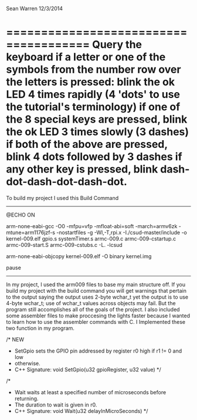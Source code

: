Sean Warren
12/3/2014

======================================
Query the keyboard
if a letter or one of the symbols from the number row over the letters is pressed: blink the ok LED 4 times rapidly (4 'dots' to use the tutorial's terminology)
if one of the 8 special keys are pressed, blink the ok LED 3 times slowly (3 dashes)
if both of the above are pressed, blink 4 dots followed by 3 dashes
if any other key is pressed, blink dash-dot-dash-dot-dash-dot.
======================================

To build my project I used this Build Command

-----------------------------------------------------------------------------

@ECHO ON

arm-none-eabi-gcc -O0 -mfpu=vfp -mfloat-abi=soft -march=armv6zk -mtune=arm1176jzf-s -nostartfiles -g -Wl,-T,rpi.x -I./csud-master/include -o kernel-009.elf gpio.s systemTimer.s armc-009.c armc-009-cstartup.c armc-009-start.S armc-009-cstubs.c -L. -lcsud 

arm-none-eabi-objcopy kernel-009.elf -O binary kernel.img

pause

------------------------------------------------------------------------------

In my project, I used the arm009 files to base my main structure off. If you build my project with the build command you will get warnings that pertain to the output saying the output uses 2-byte wchar_t yet the output is to use 4-byte wchar_t; use of wchar_t values across objects may fail. But the program still accomplishes all of the goals of the project. I also included some assembler files to make proccesing the lights faster because I wanted to learn how to use the assembler commands with C. I Implemented these two function in my program.


/* NEW
* SetGpio sets the GPIO pin addressed by register r0 high if r1 != 0 and low
* otherwise. 
* C++ Signature: void SetGpio(u32 gpioRegister, u32 value)
*/

/*
* Wait waits at least a specified number of microseconds before returning.
* The duration to wait is given in r0.
* C++ Signature: void Wait(u32 delayInMicroSeconds)
*/
